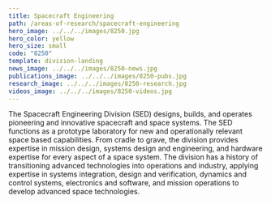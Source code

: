 ```yaml
---
title: Spacecraft Engineering
path: /areas-of-research/spacecraft-engineering
hero_image: ../../../images/8250.jpg
hero_color: yellow
hero_size: small
code: "8250"
template: division-landing
news_image: ../../../images/8250-news.jpg
publications_image: ../../../images/8250-pubs.jpg
research_image: ../../../images/8250-research.jpg
videos_image: ../../../images/8250-videos.jpg
---
```

The Spacecraft Engineering Division (SED) designs, builds, and operates pioneering and innovative spacecraft and space systems. The SED functions as a prototype laboratory for new and operationally relevant space based capabilities. From cradle to grave, the division provides expertise in mission design, systems design and engineering, and hardware expertise for every aspect of a space system. The division has a history of transitioning advanced technologies into operations and industry, applying expertise in systems integration, design and verification, dynamics and control systems, electronics and software, and mission operations to develop advanced space technologies.